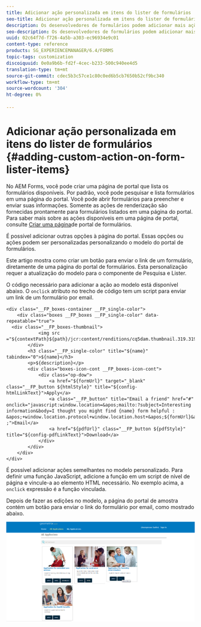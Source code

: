 ```yaml
---
title: Adicionar ação personalizada em itens do lister de formulários
seo-title: Adicionar ação personalizada em itens do lister de formulários
description: Os desenvolvedores de formulários podem adicionar mais ações à listagem de formulários na página do portal de formulários. Por padrão, a lista de formulários permite acessar o formulário, preenchê-lo e enviá-lo.
seo-description: Os desenvolvedores de formulários podem adicionar mais ações à listagem de formulários na página do portal de formulários. Por padrão, a lista de formulários permite acessar o formulário, preenchê-lo e enviá-lo.
uuid: 02c64f7d-f726-4a5b-a303-ec96934e9c01
content-type: reference
products: SG_EXPERIENCEMANAGER/6.4/FORMS
topic-tags: customization
discoiquuid: 0e0a9b6b-fd2f-4cec-b233-500c940ee4d5
translation-type: tm+mt
source-git-commit: cdec5b3c57ce1c80c0ed6b5cb7650b52cf9bc340
workflow-type: tm+mt
source-wordcount: '304'
ht-degree: 0%

---
```



# Adicionar ação personalizada em itens do lister de formulários {#adding-custom-action-on-form-lister-items}

No AEM Forms, você pode criar uma página de portal que lista os formulários disponíveis. Por padrão, você pode pesquisar e lista formulários em uma página do portal. Você pode abrir formulários para preencher e enviar suas informações. Somente as ações de renderização são fornecidas prontamente para formulários listados em uma página do portal. Para saber mais sobre as ações disponíveis em uma página de portal, consulte [Criar uma página](/help/forms/using/creating-form-portal-page.md)de portal de formulários.

É possível adicionar outras opções à página do portal. Essas opções ou ações podem ser personalizadas personalizando o modelo do portal de formulários.

Este artigo mostra como criar um botão para enviar o link de um formulário, diretamente de uma página do portal de formulários. Esta personalização requer a atualização do modelo para o componente de Pesquisa e Lister.

O código necessário para adicionar a ação ao modelo está disponível abaixo. O `onclick` atributo no trecho de código tem um script para enviar um link de um formulário por email.

```mxml
<div class="__FP_boxes-container __FP_single-color">
    <div class="boxes __FP_boxes __FP_single-color" data-repeatable="true">
  <div class="__FP_boxes-thumbnail">
            <img src ="${contextPath}${path}/jcr:content/renditions/cq5dam.thumbnail.319.319.png">
        </div>
        <h3 class="__FP_single-color" title="${name}" tabindex="0">${name}</h3>
        <p>${description}</p>
        <div class="boxes-icon-cont __FP_boxes-icon-cont">
            <div class="op-dow">
                <a href="${formUrl}" target="_blank" class="__FP_button ${htmlStyle}" title="${config-htmlLinkText}">Apply</a>
                <a class="__FP_button" title="Email a friend" href="#" onclick="javascript:window.location=&apos;mailto:?subject=Interesting information&body=I thought you might find {name} form helpful :  &apos;+window.location.protocol+window.location.host+&apos;${formUrl}&apos; ;">Email</a>
                <a href="${pdfUrl}" class="__FP_button ${pdfStyle}" title="${config-pdfLinkText}">Download</a>
            </div>
        </div>
    </div>
</div>
```

É possível adicionar ações semelhantes no modelo personalizado. Para definir uma função JavaScript, adicione a função em um script de nível de página e vincule-a ao elemento HTML necessário. No exemplo acima, a `onclick` expressão é a função vinculada.

Depois de fazer as edições no modelo, a página do portal de amostra contém um botão para enviar o link do formulário por email, como mostrado abaixo.

![email](assets/email.png)

